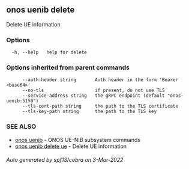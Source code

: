 ## onos uenib delete

Delete UE information

### Options

```
  -h, --help   help for delete
```

### Options inherited from parent commands

```
      --auth-header string       Auth header in the form 'Bearer <base64>'
      --no-tls                   if present, do not use TLS
      --service-address string   the gRPC endpoint (default "onos-uenib:5150")
      --tls-cert-path string     the path to the TLS certificate
      --tls-key-path string      the path to the TLS key
```

### SEE ALSO

* [onos uenib](onos_uenib.md)	 - ONOS UE-NIB subsystem commands
* [onos uenib delete ue](onos_uenib_delete_ue.md)	 - Delete UE information

###### Auto generated by spf13/cobra on 3-Mar-2022
